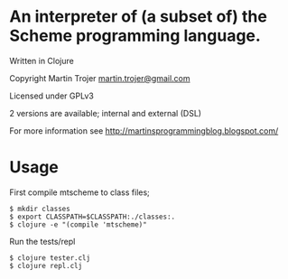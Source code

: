 # An interpreter of (a subset of) the Scheme programming language.

Written in Clojure

Copyright Martin Trojer <martin.trojer@gmail.com>

Licensed under GPLv3

2 versions are available; internal and external (DSL)

For more information see http://martinsprogrammingblog.blogspot.com/

# Usage

First compile mtscheme to class files;

    $ mkdir classes
    $ export CLASSPATH=$CLASSPATH:./classes:.
    $ clojure -e "(compile 'mtscheme)"
    
Run the tests/repl

    $ clojure tester.clj
    $ clojure repl.clj
